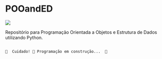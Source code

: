 # POOandED
<img src="https://img.shields.io/static/v1?label=POO&message=Estrutura_de_Dados&color=7159c1&style=for-the-badge&logo=ghost"/>

Repositório para Programação Orientada a Objetos e Estrutura de Dados utilizando Python.
##

	🚧  Cuidado! 🚀 Programação em construção...  🚧

##
